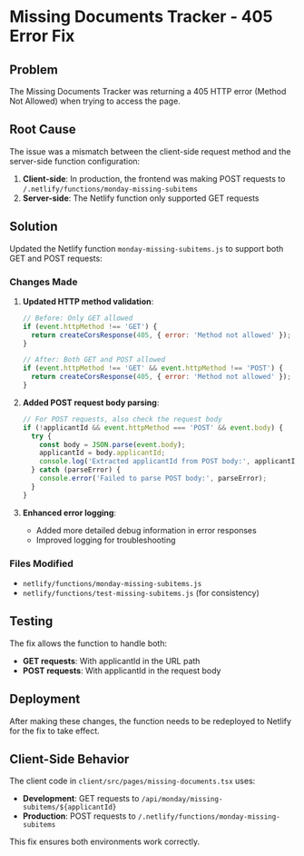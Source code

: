 # Missing Documents Tracker - 405 Error Fix

## Problem
The Missing Documents Tracker was returning a 405 HTTP error (Method Not Allowed) when trying to access the page.

## Root Cause
The issue was a mismatch between the client-side request method and the server-side function configuration:

1. **Client-side**: In production, the frontend was making POST requests to `/.netlify/functions/monday-missing-subitems`
2. **Server-side**: The Netlify function only supported GET requests

## Solution
Updated the Netlify function `monday-missing-subitems.js` to support both GET and POST requests:

### Changes Made

1. **Updated HTTP method validation**:
   ```javascript
   // Before: Only GET allowed
   if (event.httpMethod !== 'GET') {
     return createCorsResponse(405, { error: 'Method not allowed' });
   }
   
   // After: Both GET and POST allowed
   if (event.httpMethod !== 'GET' && event.httpMethod !== 'POST') {
     return createCorsResponse(405, { error: 'Method not allowed' });
   }
   ```

2. **Added POST request body parsing**:
   ```javascript
   // For POST requests, also check the request body
   if (!applicantId && event.httpMethod === 'POST' && event.body) {
     try {
       const body = JSON.parse(event.body);
       applicantId = body.applicantId;
       console.log('Extracted applicantId from POST body:', applicantId);
     } catch (parseError) {
       console.error('Failed to parse POST body:', parseError);
     }
   }
   ```

3. **Enhanced error logging**:
   - Added more detailed debug information in error responses
   - Improved logging for troubleshooting

### Files Modified
- `netlify/functions/monday-missing-subitems.js`
- `netlify/functions/test-missing-subitems.js` (for consistency)

## Testing
The fix allows the function to handle both:
- **GET requests**: With applicantId in the URL path
- **POST requests**: With applicantId in the request body

## Deployment
After making these changes, the function needs to be redeployed to Netlify for the fix to take effect.

## Client-Side Behavior
The client code in `client/src/pages/missing-documents.tsx` uses:
- **Development**: GET requests to `/api/monday/missing-subitems/${applicantId}`
- **Production**: POST requests to `/.netlify/functions/monday-missing-subitems`

This fix ensures both environments work correctly.
